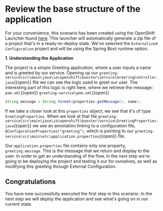 # Review the base structure of the application

For your convenience, this scenario has been created using the OpenShift Launcher found [here](https://launch.openshift.io/launch/filtered-wizard/all). This launcher will automatically generate a zip file of a project that's in a ready-to-deploy state. We've selected the `Externalized Configuration` project and will be using the Spring Boot runtime option.


**1. Understanding the Application**

The project is a simple Greeting application, where a user inputs a name and is greeted by our service. Opening up our ``greeting-service\src\main\java\io\openshift\booster\service\GreetingController.java``{{open}} file we can see the logic used to greet our user. The interesting part of this logic is right here, where we retrieve the message:
``pom.xml``{{open}}
``greeting-service\pom.xml``{{open}}
```java
String message = String.format(properties.getMessage(), name);
```

If we take a closer look at this `properties` object, we see that it's of type `GreetingProperties`. When we look at that file ``greeting-service\src\main\java\io\openshift\booster\service\GreetingProperties.java``{{open}} we see an annotation linking to a configuration file, `@ConfigurationProperties("greeting")`, which is pointing to our ``greeting-service\src\main\etc\application.properties``{{open}} file.

Our `application.properties` file contains only one property, `greeting.message`. This is the message that we return and display to the user. In order to get an understanding of the flow, in the next step we're going to be deploying the project and testing it our for ourselves, as well as modifying this greeting through External Configuration.


## Congratulations

You have now successfully executed the first step in this scenario. In the next step we will deploy the application and see what's going on in our current state.